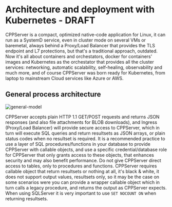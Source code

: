 # Architecture and deployment with Kubernetes - DRAFT

CPPServer is a compact, optimized native-code application for Linux, it can run as a SystemD service, even in cluster mode on several VMs or baremetal, always behind a Proxy/Load Balancer that provides the TLS endpoint and L7 protections, but that's a traditional approach, outdated.
Now it's all about containers and orchestators, docker for containers' images and Kubernetes as the orchestator that provides all the cluster services: networking, automatic scalability, self-healing, observability and much more, and of course CPPServer was born ready for Kubernetes, from laptop to mainstream Cloud services like Azure or AWS.

## General process architecture

![general-model](https://github.com/cppservergit/cppserver-docs/assets/126841556/cb1355ba-0f7a-4113-9a55-875d8de9f1a7)

CPPServer accepts plain HTTP 1.1 GET/POST requests and returns JSON responses (and also file attachments for BLOB downloads), and Ingress (Proxy/Load Balancer) will provide secure access to CPPServer, which in turn will execute SQL queries and return resultsets as JSON arrays, or plain status codes when no resultset is required. It is a recommended practice to use a layer of SQL procedures/functions in your database to provide CPPServer with callable objects, and use a specific credential/database role for CPPServer that only grants access to these objects, that enhances security and may also benefit performance. Do not give CPPServer direct access to tables, only to procedures and functions. CPPServer requires callable object that return resultsets or nothing at all, it's black & white, it does not support output values, resultsets only, so it may be the case on some scenarios were you can provide a wrapper callable object which in turn calls a legacy procedure, and returns the output as CPPServer expects. When using SQLServer it is very important to use `SET NOCOUNT ON` when returning resultsets.
